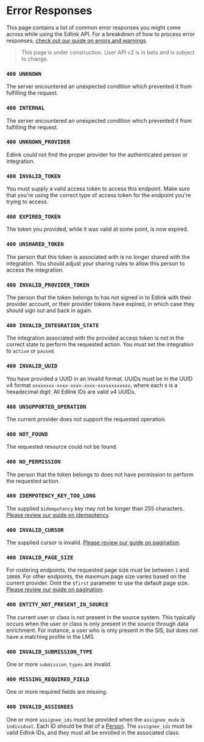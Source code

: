 # Error Responses

This page contains a list of common error responses you might come across while using the Edlink API. For a breakdown of how to process error responses, [check out our guide on errors and warnings](../../../guides/v2.0/errors-warnings).

> This page is under construction. User API v2 is in beta and is subject to change.

### `400 UNKNOWN`

The server encountered an unexpected condition which prevented it from fulfilling the request.

### `400 INTERNAL`

The server encountered an unexpected condition which prevented it from fulfilling the request.

### `400 UNKNOWN_PROVIDER`

Edlink could not find the proper provider for the authenticated person or integration.

### `400 INVALID_TOKEN`

You must supply a valid access token to access this endpoint. Make sure that you're using the correct type of access token for the endpoint you're trying to access.

### `400 EXPIRED_TOKEN`

The token you provided, while it was valid at some point, is now expired.

### `400 UNSHARED_TOKEN`

The person that this token is associated with is no longer shared with the integration. You should adjust your sharing rules to allow this person to access the integration.

### `400 INVALID_PROVIDER_TOKEN`

The person that the token belongs to has not signed in to Edlink with their provider account, or their provider tokens have expired, in which case they should sign out and back in again.

### `400 INVALID_INTEGRATION_STATE`

The integration associated with the provided access token is not in the correct state to perform the requested action. You must set the integration to `active` or `paused`.

### `400 INVALID_UUID`

You have provided a UUID in an invalid format. UUIDs must be in the UUID v4 format `xxxxxxxx-xxxx-xxxx-xxxx-xxxxxxxxxxxx`, where each x is a hexadecimal digit. All Edlink IDs are valid v4 UUIDs.

### `400 UNSUPPORTED_OPERATION`

The current provider does not support the requested operation.

### `400 NOT_FOUND`

The requested resource could not be found.

### `400 NO_PERMISSION`

The person that the token belongs to does not have permission to perform the requested action.

### `400 IDEMPOTENCY_KEY_TOO_LONG`

The supplied `$idempotency` key may not be longer than 255 characters. [Please review our guide on idempotency](../../../guides/v2.0/idempotency).

### `400 INVALID_CURSOR`

The supplied cursor is invalid. [Please review our guide on pagination](../../../guides/v2.0/paginated-requests).

### `400 INVALID_PAGE_SIZE`

For rostering endpoints, the requested page size must be between `1` and `10000`. For other endpoints, the maximum page size varies based on the current provider. Omit the `$first` parameter to use the default page size. [Please review our guide on pagination](../../../guides/v2.0/paginated-requests).

### `400 ENTITY_NOT_PRESENT_IN_SOURCE`

The current user or class is not present in the source system. This typically occurs when the user or class is only present in the source through data enrichment. For instance, a user who is only present in the SIS, but does not have a matching profile in the LMS.

### `400 INVALID_SUBMISSION_TYPE`

One or more `submission_types` are invalid.

### `400 MISSING_REQUIRED_FIELD`

One or more required fields are missing.

### `400 INVALID_ASSIGNEES`

One or more `assignee_ids` must be provided when the `assignee_mode` is `individual`. Each ID should be that of a [Person](../models/external/person). The `assignee_ids` must be valid Edlink IDs, and they must all be enrolled in the associated class.
